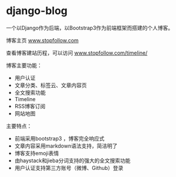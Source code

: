 # django-blog
一个以Django作为后端，以Bootstrap3作为前端框架而搭建的个人博客。

博客主页 www.stopfollow.com

查看博客建站历程，可以访问 www.stopfollow.com/timeline/

博客主要功能：
- 用户认证
- 文章分类、标签云、文章内容页
- 全文搜索功能
- Timeline
- RSS博客订阅
- 网站地图

主要特点：
- 前端采用bootstrap3 ，博客完全响应式
- 文章内容采用markdown语法支持，简洁明了
- 博客支持emoji表情
- 由haystack和jieba分词支持的强大的全文搜索功能
- 用户认证支持第三方账号（微博、Github）登录


